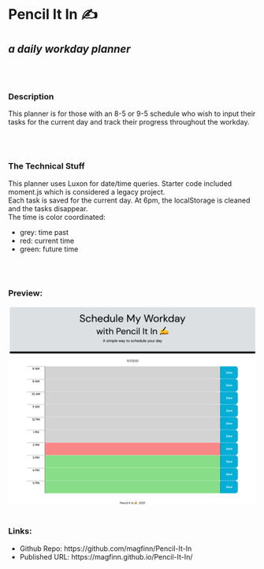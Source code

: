 <h1>Pencil It In ✍</h1>
    <h2><i>a daily workday planner</i></h2>
    <br><br>
    <h3>Description</h3>
        <p>This planner is for those with an 8-5 or 9-5 schedule who wish to input their tasks for the current day and track their progress throughout the workday. </p>
        <br>
        <br>
    <h3>The Technical Stuff</h3>
        <p>This planner uses Luxon for date/time queries. Starter code included moment.js which is considered a legacy project. 
        <br>
        Each task is saved for the current day. At 6pm, the localStorage is cleaned and the tasks disappear. <br>
        The time is color coordinated:
        <ul>
            <li>grey: time past</li>
            <li>red: current time</li>
            <li>green: future time</li>
        </ul>
        <br>
        <br>
    <h3>Preview:</h3>
    <img src="/assets/Images/Pencil-It-In-preview.png"></img>
    <br>
    <br>
    <h3>Links:</h3>
    <ul>
        <li>Github Repo: https://github.com/magfinn/Pencil-It-In</li>
        <li>Published URL: https://magfinn.github.io/Pencil-It-In/</li> 
    </ul>


